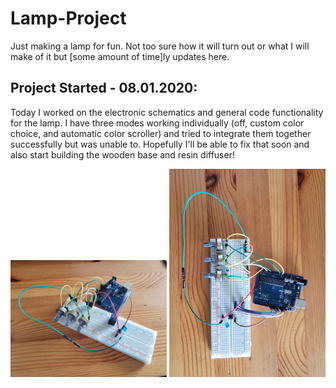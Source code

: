 # Lamp-Project

Just making a lamp for fun. Not too sure how it will turn out or what I will make of it but [some amount of time]ly updates here.

## Project Started - 08.01.2020:

Today I worked on the electronic schematics and general code functionality for the lamp. I have three modes working individually (off, custom color choice, and automatic color scroller) and tried to integrate them together successfully but was unable to. Hopefully I'll be able to fix that soon and also start building the wooden base and resin diffuser!

<img src="Images/1_angle.jpg" width = 250>

<img src="Images/1_top.jpg" width = 250>
